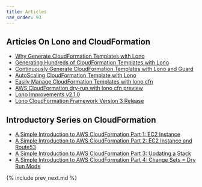 ```yaml
---
title: Articles
nav_order: 93
---
```


## Articles On Lono and CloudFormation

* [Why Generate CloudFormation Templates with Lono](https://blog.boltops.com/2017/04/09/why-generate-cloudformation-templates-with-lono)
* [Generating Hundreds of CloudFormation Templates with Lono](https://blog.boltops.com/2017/05/07/generating-hundreds-of-cloudformation-templates-with-lono)
* [Continuously Generate CloudFormation Templates with Lono and Guard](https://blog.boltops.com/2017/05/12/continuously-generate-cloudformation-templates-with-lono-and-guard)
* [AutoScaling CloudFormation Template with Lono](https://blog.boltops.com/2017/05/31/autoscaling-cloudformation-template-with-lono)
* [Easily Manage CloudFormation Templates with lono cfn](https://blog.boltops.com/2017/04/13/easily-manage-cloudformation-templates-with-lono-cfn)
* [AWS CloudFormation dry-run with lono cfn preview](https://blog.boltops.com/2017/04/23/aws-cloudformation-dry-run-with-lono-cfn-preview)
* [Lono Improvements v2.1.0](https://blog.boltops.com/2017/05/23/lono-improvements-v2-1-0)
* [Lono CloudFormation Framework Version 3 Release](https://blog.boltops.com/2017/08/28/lono-cloudformation-framework-version-3-release)

## Introductory Series on CloudFormation

* [A Simple Introduction to AWS CloudFormation Part 1: EC2 Instance
](https://blog.boltops.com/2017/03/06/a-simple-introduction-to-aws-cloudformation-part-1-ec2-instance)
* [A Simple Introduction to AWS CloudFormation Part 2: EC2 Instance and Route53
](https://blog.boltops.com/2017/03/20/a-simple-introduction-to-aws-cloudformation-part-2-ec2-instance-and-route53)
* [A Simple Introduction to AWS CloudFormation Part 3: Updating a Stack
](https://blog.boltops.com/2017/03/24/a-simple-introduction-to-aws-cloudformation-part-3-updating-a-stack)
* [A Simple Introduction to AWS CloudFormation Part 4: Change Sets = Dry Run Mode
](https://blog.boltops.com/2017/04/07/a-simple-introduction-to-aws-cloudformation-part-4-change-sets-dry-run-mode)

{% include prev_next.md %}
